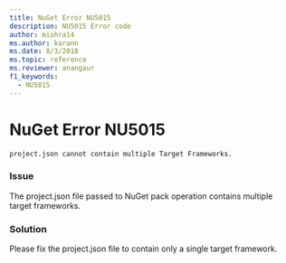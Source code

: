 ```yaml
---
title: NuGet Error NU5015
description: NU5015 Error code
author: mishra14
ms.author: karann
ms.date: 8/3/2018
ms.topic: reference
ms.reviewer: anangaur
f1_keywords: 
  - NU5015
---
```


# NuGet Error NU5015
```
project.json cannot contain multiple Target Frameworks.
```

### Issue

The project.json file passed to NuGet pack operation contains multiple target frameworks.


### Solution

Please fix the project.json file to contain only a single target framework.

